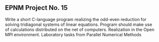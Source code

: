 ## EPNM Project No. 15
Write a short C-language program realizing the odd-even reduction for solving tridiagonal systems of linear equations. 
Program should make use of calculations distributed on the net of computers.
Realization in the Open MPI environment.
Laboratory tasks from Parallel Numerical Methods 
